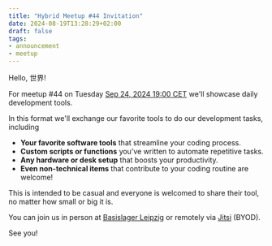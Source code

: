 ```yaml
---
title: "Hybrid Meetup #44 Invitation"
date: 2024-08-19T13:28:29+02:00
draft: false
tags:
- announcement
- meetup
---
```


Hello, 世界!

For meetup #44 on Tuesday [Sep 24, 2024 19:00
CET](https://www.meetup.com/leipzig-golang/events/298066362/) we'll
showcase daily development tools.

In this format we'll exchange our favorite tools to do our development tasks, including

 - **Your favorite software tools** that streamline your coding process.
 - **Custom scripts or functions** you’ve written to automate repetitive tasks.
 - **Any hardware or desk setup** that boosts your productivity.
 - **Even non-technical items** that contribute to your coding routine are welcome!

This is intended to be casual and everyone is welcomed to share their tool, no matter how small or big it is.

You can join us in person at [Basislager Leipzig](https://www.basislager.co/)
or remotely via [Jitsi](https://meet.jit.si/LeipzigGophers44) (BYOD).

See you!

<!--

https://www.linkedin.com/posts/martin-czygan-58348842_leipzig-gophers-meetup-44-taking-place-this-activity-7243955424402505728-p_He?utm_source=share&utm_medium=member_desktop
https://gophers.slack.com/archives/C152YB9UZ/p1727102663437109
https://gophers.slack.com/archives/C1RCF5554/p1727102622666649

-->
